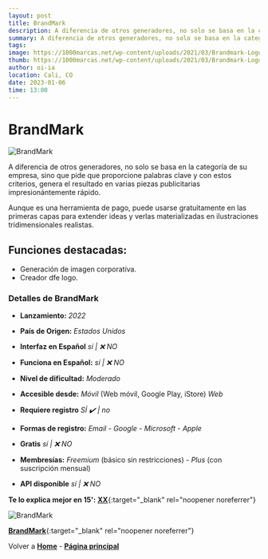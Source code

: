 ```yaml
---
layout: post
title: BrandMark
description: A diferencia de otros generadores, no solo se basa en la categoría de su empresa, sino que pide que proporcione palabras clave y con estos criterios.
summary: A diferencia de otros generadores, no solo se basa en la categoría de su empresa, sino que pide que proporcione palabras clave y con estos criterios, genera el resultado en varias piezas publicitarias impresionántemente rápido.
tags:
image: https://1000marcas.net/wp-content/uploads/2021/03/Brandmark-Logo-500x281.png
thumb: https://1000marcas.net/wp-content/uploads/2021/03/Brandmark-Logo-500x281.png
author: oi-ia
location: Cali, CO
date: 2023-01-06
time: 13:00
---
```


# BrandMark

![BrandMark](https://1000marcas.net/wp-content/uploads/2021/03/Brandmark-Logo-500x281.png)

A diferencia de otros generadores, no solo se basa en la categoría de su empresa, sino que pide que proporcione palabras clave y con estos criterios, genera el resultado en varias piezas publicitarias impresionántemente rápido.

Aunque es una herramienta de pago, puede usarse gratuitamente en las primeras capas para extender ideas y verlas materializadas en ilustraciones tridimensionales realistas.

## Funciones destacadas:

- Generación de imagen corporativa.
- Creador dfe logo.

### Detalles de BrandMark

- **Lanzamiento:**
  _2022_

- **País de Origen:**
  _Estados Unidos_

- **Interfaz en Español**
  _sí | ❌ NO_

- **Funciona en Español:**
  _sí | ❌ NO_

- **Nivel de dificultad:**
  _Moderado_

- **Accesible desde:**
  _Móvil_ (Web móvil, Google Play, iStore)
  _Web_

- **Requiere registro**
  _SÍ ✔️ | no_

- **Formas de registro:**
  _Email_ - _Google_ - _Microsoft_ - _Apple_

- **Gratis**
  _sí | ❌ NO_

- **Membresías:**
  _Freemium_ (básico sin restricciones) - _Plus_ (con suscripción mensual)

- **API disponible**
  _sí | ❌ NO_

**Te lo explica mejor en 15':**
[**XX**](https://www.youtube.com/watch?v=_1hnobhKspI){:target="\_blank" rel="noopener noreferrer"}

![BrandMark](https://1000marcas.net/wp-content/uploads/2021/03/Brandmark-Logo-500x281.png)

[**BrandMark**](https://brandmark.io/){:target="\_blank" rel="noopener noreferrer"}

Volver a [**Home**](https://lucfreelance.github.io/board/) -
[**Página principal**](https://oportunidadesilimitadas.com)

